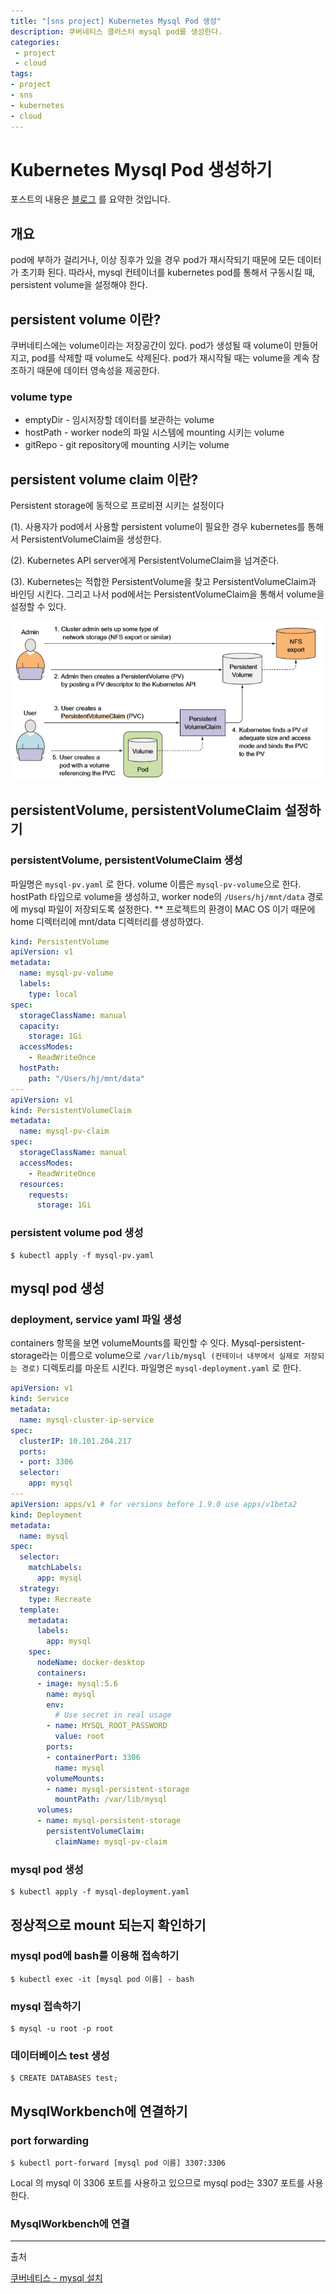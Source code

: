 ```yaml
---
title: "[sns project] Kubernetes Mysql Pod 생성"
description: 쿠버네티스 클러스터 mysql pod를 생성한다.
categories:
 - project
 - cloud
tags:
- project
- sns
- kubernetes
- cloud
---
```


# Kubernetes Mysql Pod 생성하기

포스트의 내용은 [블로그]([https://velog.io/@pa324/%EC%BF%A0%EB%B2%84%EB%84%A4%ED%8B%B0%EC%8A%A4-mysql-%EC%84%A4%EC%B9%98-6bjxv4dcoa](https://velog.io/@pa324/쿠버네티스-mysql-설치-6bjxv4dcoa)) 를 요약한 것입니다.

## 개요

pod에 부하가 걸리거나, 이상 징후가 있을 경우 pod가 재시작되기 때문에 모든 데이터가 초기화 된다.
따라사, mysql 컨테이너를 kubernetes pod를 통해서 구동시킬 때, persistent volume을 설정해야 한다.



## persistent volume 이란?

쿠버네티스에는 volume이라는 저장공간이 있다. pod가 생성될 때 volume이 만들어지고, pod를 삭제할 때 volume도 삭제된다.
pod가 재시작될 때는 volume을 계속 참조하기 때문에 데이터 영속성을 제공한다.

### volume type

- emptyDir - 임시저장할 데이터를 보관하는 volume
- hostPath - worker node의 파일 시스템에 mounting 시키는 volume
- gitRepo - git repository에 mounting 시키는 volume



## persistent volume claim 이란?

Persistent storage에 동적으로 프로비젼 시키는 설정이다

(1). 사용자가 pod에서 사용할 persistent volume이 필요한 경우 kubernetes를 통해서 PersistentVolumeClaim을 생성한다.

(2). Kubernetes API server에게 PersistentVolumeClaim을 넘겨준다.

(3). Kubernetes는 적합한 PersistentVolume을 찾고 PersistentVolumeClaim과 바인딩 시킨다.
    그리고 나서 pod에서는 PersistentVolumeClaim을 통해서 volume을 설정할 수 있다.

![mysql](/assets/images/sns/mysql.png)



## persistentVolume, persistentVolumeClaim 설정하기

### persistentVolume, persistentVolumeClaim 생성

파일명은 `mysql-pv.yaml` 로 한다. 
volume 이름은 `mysql-pv-volume`으로 한다.
hostPath 타입으로 volume을 생성하고, worker node의 `/Users/hj/mnt/data` 경로에 mysql 파일이 저장되도록 설정한다.
** 프로젝트의 환경이 MAC OS 이기 때문에 home 디렉터리에 mnt/data 디렉터리를 생성하였다.



~~~yml
kind: PersistentVolume
apiVersion: v1
metadata:
  name: mysql-pv-volume
  labels:
    type: local
spec:
  storageClassName: manual
  capacity:
    storage: 1Gi
  accessModes:
    - ReadWriteOnce
  hostPath:
    path: "/Users/hj/mnt/data"
---
apiVersion: v1
kind: PersistentVolumeClaim
metadata:
  name: mysql-pv-claim
spec:
  storageClassName: manual
  accessModes:
    - ReadWriteOnce
  resources:
    requests:
      storage: 1Gi
~~~



### persistent volume pod 생성

~~~shell
$ kubectl apply -f mysql-pv.yaml
~~~



## mysql pod 생성

### deployment, service yaml 파일 생성

containers 항목을 보면 volumeMounts를 확인할 수 잇다.
Mysql-persistent-storage라는 이름으로 volume으로 `/var/lib/mysql (컨테이너 내부에서 실제로 저장되는 경로)` 디렉토리를 마운트 시킨다.
파일명은 `mysql-deployment.yaml` 로 한다.

~~~yml
apiVersion: v1
kind: Service
metadata:
  name: mysql-cluster-ip-service
spec:
  clusterIP: 10.101.204.217
  ports:
  - port: 3306
  selector:
    app: mysql
---
apiVersion: apps/v1 # for versions before 1.9.0 use apps/v1beta2
kind: Deployment
metadata:
  name: mysql
spec:
  selector:
    matchLabels:
      app: mysql
  strategy:
    type: Recreate
  template:
    metadata:
      labels:
        app: mysql
    spec:
      nodeName: docker-desktop
      containers:
      - image: mysql:5.6
        name: mysql
        env:
          # Use secret in real usage
        - name: MYSQL_ROOT_PASSWORD
          value: root
        ports:
        - containerPort: 3306
          name: mysql
        volumeMounts:
        - name: mysql-persistent-storage
          mountPath: /var/lib/mysql
      volumes:
      - name: mysql-persistent-storage
        persistentVolumeClaim:
          claimName: mysql-pv-claim
~~~



### mysql pod 생성

 ~~~shell
$ kubectl apply -f mysql-deployment.yaml
 ~~~



## 정상적으로 mount 되는지 확인하기

### mysql pod에 bash를 이용해 접속하기

~~~shell
$ kubectl exec -it [mysql pod 이름] - bash
~~~

### mysql 접속하기

~~~shell
$ mysql -u root -p root
~~~

### 데이터베이스 test 생성

~~~shell
$ CREATE DATABASES test;
~~~



## MysqlWorkbench에 연결하기

### port forwarding

~~~shell
$ kubectl port-forward [mysql pod 이름] 3307:3306
~~~

Local 의 mysql 이 3306 포트를 사용하고 있으므로 mysql pod는 3307 포트를 사용한다.

### MysqlWorkbench에 연결



---

출처

[쿠버네티스 - mysql 설치]([https://velog.io/@pa324/%EC%BF%A0%EB%B2%84%EB%84%A4%ED%8B%B0%EC%8A%A4-mysql-%EC%84%A4%EC%B9%98-6bjxv4dcoa](https://velog.io/@pa324/쿠버네티스-mysql-설치-6bjxv4dcoa))

